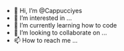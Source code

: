 - 👋 Hi, I’m @Cappucciyes
- 👀 I’m interested in ...
- 🌱 I’m currently learning how to code
- 💞️ I’m looking to collaborate on ...
- 📫 How to reach me ...

<!---
Cappucciyes/Cappucciyes is a ✨ special ✨ repository because its `README.md` (this file) appears on your GitHub profile.
You can click the Preview link to take a look at your changes.
--->
